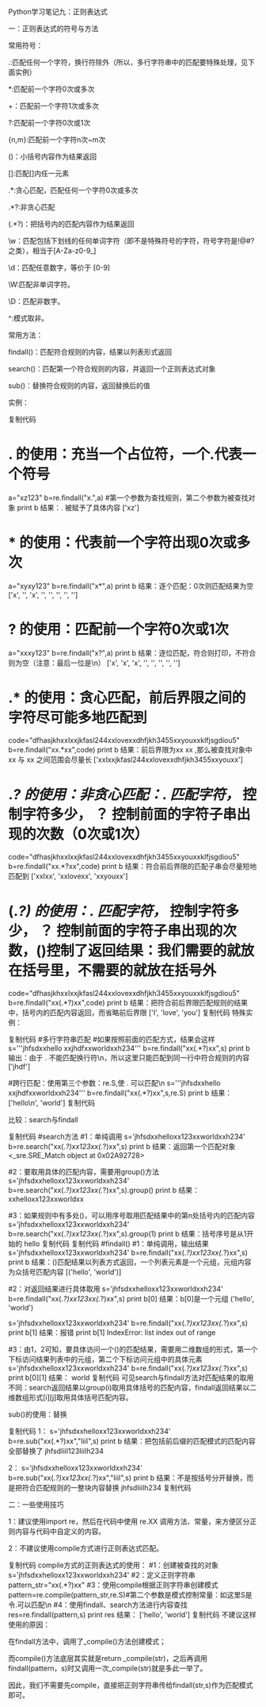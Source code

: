 Python学习笔记九：正则表达式

一：正则表达式的符号与方法

常用符号：

.:匹配任何一个字符，换行符除外（所以，多行字符串中的匹配要特殊处理，见下面实例）

*:匹配前一个字符0次或多次

+：匹配前一个字符1次或多次

?:匹配前一个字符0次或1次

{n,m}:匹配前一个字符n次~m次

()：小括号内容作为结果返回

[]:匹配[]内任一元素

.*:贪心匹配，匹配任何一个字符0次或多次

.*?:非贪心匹配

(.*?)：把括号内的匹配内容作为结果返回

\w：匹配包括下划线的任何单词字符（即不是特殊符号的字符，符号字符是!@#?之类），相当于[A-Za-z0-9_]

\d：匹配任意数字，等价于 [0-9]

\W:匹配非单词字符。

\D：匹配非数字。

^:模式取非。

 

常用方法：

findall()：匹配符合规则的内容，结果以列表形式返回

search()：匹配第一个符合规则的内容，并返回一个正则表达式对象

sub()：替换符合规则的内容，返回替换后的值

 

实例：

复制代码
# . 的使用：充当一个占位符，一个.代表一个符号
a="xz123"
b=re.findall("x.",a)  #第一个参数为查找规则，第二个参数为被查找对象
print b
结果：. 被赋予了具体内容
['xz']


# * 的使用：代表前一个字符出现0次或多次
a="xyxy123"
b=re.findall("x*",a)
print b
结果：逐个匹配：0次则匹配结果为空
['x', '', 'x', '', '', '', '', '']

# ? 的使用：匹配前一个字符0次或1次
a="xxxy123"
b=re.findall("x?",a)
print b
结果：逐位匹配，符合则打印，不符合则为空（注意：最后一位是\n）
['x', 'x', 'x', '', '', '', '', '']

# .* 的使用：贪心匹配，前后界限之间的字符尽可能多地匹配到
code="dfhasjkhxxIxxjkfasl244xxlovexxdhfjkh3455xxyouxxklfjsgdiou5"
b=re.findall("xx.*xx",code)
print b
结果：前后界限为xx  xx ,那么被查找对象中xx 与 xx 之间范围会尽量长
['xxIxxjkfasl244xxlovexxdhfjkh3455xxyouxx']

# .*? 的使用：非贪心匹配：. 匹配字符，* 控制字符多少， ？ 控制前面的字符子串出现的次数（0次或1次）
code="dfhasjkhxxIxxjkfasl244xxlovexxdhfjkh3455xxyouxxklfjsgdiou5"
b=re.findall("xx.*?xx",code)
print b
结果：符合前后界限的匹配子串会尽量短地匹配到
['xxIxx', 'xxlovexx', 'xxyouxx']

# (.*?) 的使用：. 匹配字符，* 控制字符多少， ？ 控制前面的字符子串出现的次数，()控制了返回结果：我们需要的就放在括号里，不需要的就放在括号外
code="dfhasjkhxxIxxjkfasl244xxlovexxdhfjkh3455xxyouxxklfjsgdiou5"
b=re.findall("xx(.*?)xx",code)
print b
结果：把符合前后界限匹配规则的结果中，括号内的匹配内容返回，而省略前后界限
['I', 'love', 'you']
复制代码
特殊实例：

复制代码
#多行字符串匹配
#如果按照前面的匹配方式，结果会这样
s='''jhfsdxxhello
xxjhdfxxworldxxh234'''
b=re.findall("xx(.*?)xx",s)
print b
输出：由于 . 不能匹配换行符\n，所以这里只能匹配到同一行中符合规则的内容
['jhdf']

#跨行匹配：使用第三个参数：re.S,使 . 可以匹配\n
s='''jhfsdxxhello
xxjhdfxxworldxxh234'''
b=re.findall("xx(.*?)xx",s,re.S)
print b
结果：
['hello\n', 'world']
复制代码
 

比较：search与findall

复制代码
#search方法
#1：单纯调用
s='jhfsdxxhelloxx123xxworldxxh234'
b=re.search("xx(.*?)xx123xx(.*?)xx",s)
print b
结果：返回第一个匹配对象
<_sre.SRE_Match object at 0x02A92728>

#2：要取用具体的匹配内容，需要用group()方法
s='jhfsdxxhelloxx123xxworldxxh234'
b=re.search("xx(.*?)xx123xx(.*?)xx",s).group()
print b
结果：
xxhelloxx123xxworldxx

#3：如果规则中有多处()，可以用序号取用匹配结果中的第n处括号内的匹配内容
s='jhfsdxxhelloxx123xxworldxxh234'
b=re.search("xx(.*?)xx123xx(.*?)xx",s).group(1)
print b
结果：括号序号是从1开始的
hello
复制代码
复制代码
#findall()
#1：单纯调用，输出结果
s='jhfsdxxhelloxx123xxworldxxh234'
b=re.findall("xx(.*?)xx123xx(.*?)xx",s)
print b
结果：()匹配结果以列表方式返回，一个列表元素是一个元组，元组内容为众括号匹配内容
[('hello', 'world')]

#2：对返回结果进行具体取用
s='jhfsdxxhelloxx123xxworldxxh234'
b=re.findall("xx(.*?)xx123xx(.*?)xx",s)
print b[0]
结果：b[0]是一个元组
('hello', 'world')

s='jhfsdxxhelloxx123xxworldxxh234'
b=re.findall("xx(.*?)xx123xx(.*?)xx",s)
print b[1]
结果：报错
    print b[1]
IndexError: list index out of range

#3：由1，2可知，要具体访问一个()的匹配结果，需要用二维数组的形式，第一个下标访问结果列表中的元组，第二个下标访问元组中的具体元素
s='jhfsdxxhelloxx123xxworldxxh234'
b=re.findall("xx(.*?)xx123xx(.*?)xx",s)
print b[0][1]
结果：
world
复制代码
可见search与findall方法对匹配结果的取用不同：search返回结果以group(i)取用具体括号的匹配内容，findall返回结果以二维数组形式[i][j]取用具体括号匹配内容。

 

sub()的使用：替换

复制代码
1：
s='jhfsdxxhelloxx123xxworldxxh234'
b=re.sub("xx(.*?)xx","IiiI",s)
print b
结果：把包括前后缀的匹配模式的匹配内容全部替换了
jhfsdIiiI123IiiIh234

2：
s='jhfsdxxhelloxx123xxworldxxh234'
b=re.sub("xx(.*?)xx123xx(.*?)xx","IiiI",s)
print b
结果：不是按括号分开替换，而是把符合匹配规则的一整块内容替换
jhfsdIiiIh234
复制代码
 

二：一些使用技巧

1：建议使用import re，然后在代码中使用 re.XX 调用方法、常量，来方便区分正则内容与代码中自定义的内容。

2：不建议使用compile方式进行正则表达式匹配。

复制代码
compile方式的正则表达式的使用：
#1：创建被查找的对象
s='jhfsdxxhelloxx123xxworldxxh234'
#2：定义正则字符串
pattern_str="xx(.*?)xx"
#3：使用compile根据正则字符串创建模式
pattern=re.compile(pattern_str,re.S)#第二个参数是模式控制常量：如这里S是令.可以匹配\n
#4：使用findall、search方法进行内容查找
res=re.findall(pattern,s)
print res
结果：
['hello', 'world']
复制代码
不建议这样使用的原因：

在findall方法中，调用了_compile()方法创建模式；

而compile()方法底层其实就是return _compile(str)，之后再调用findall(pattern，s)时又调用一次_compile(str)就是多此一举了。

因此，我们不需要先compile，直接把正则字符串传给findall(str,s)作为匹配模式即可。
